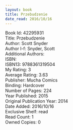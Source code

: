 ```yaml
---
layout: book
title: Przebudzenie
date_read: 2016/10/16
---
```


Book Id: 42295931<br />
Title: Przebudzenie<br />
Author: Scott Snyder<br />
Author l-f: Snyder, Scott<br />
Additional Authors: <br />
ISBN: <br />
ISBN13: 9788361319504<br />
My Rating: 3<br />
Average Rating: 3.63<br />
Publisher: Mucha Comics<br />
Binding: Hardcover<br />
Number of Pages: 224<br />
Year Published: 2015<br />
Original Publication Year: 2014<br />
Date Added: 2016/10/16<br />
Exclusive Shelf: read<br />
Read Count: 1<br />
Owned Copies: 0<br />

